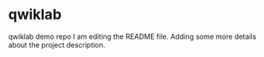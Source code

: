 # qwiklab
qwiklab demo repo
I am editing the README file. Adding some more details about the project description.
